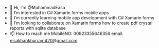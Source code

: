 - 👋 Hi, I’m @MuhammadEasa
- 👀 I’m interested in C# Xamarin forms mobile apps
- 🌱 I’m currently learning mobile app development with C# Xamarin forms
- 💞️ I’m looking to collaborate on Xamarin forms how to create pdf crystal reports with sqlite database
- 📫 How to reach me MobileNO: 00923355646356 email: eisakhankhurram420@gmail.com

<!---
MuhammadEasa/MuhammadEasa is a ✨ special ✨ repository because its `README.md` (this file) appears on your GitHub profile.
You can click the Preview link to take a look at your changes.
--->
